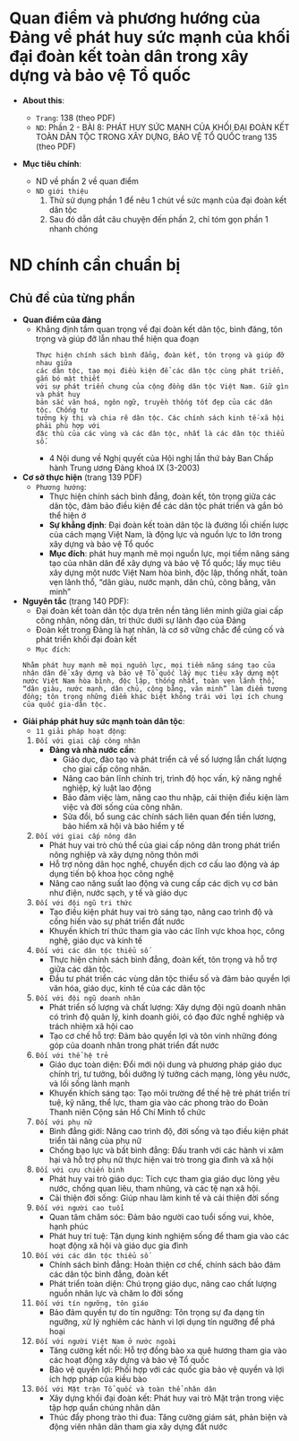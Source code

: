 # Quan điểm và phương hướng của Đảng về phát huy sức mạnh của khối đại đoàn kết toàn dân trong xây dựng và bảo vệ Tổ quốc
- **About this**:
  - `Trang`: 138 (theo PDF)
  - `ND`: Phần 2 - BÀI 8: PHÁT HUY SỨC MẠNH CỦA KHỐI ĐẠI ĐOÀN KẾT TOÀN DÂN TỘC TRONG XÂY DỰNG, BẢO VỆ TỔ QUỐC trang 135 (theo PDF)

- **Mục tiêu chính**:
  - ND về phần 2 về quan điểm
  - `ND giới thiệu`
      1. Thử sử dụng phần 1 để nêu 1 chút về sức mạnh của đại đoàn kết dân tộc
      2. Sau đó dẫn dắt câu chuyện đến phần 2, chỉ tóm gọn phần 1 nhanh chóng


# **ND chính cần chuẩn bị**

## Chủ đề của từng phần
- **Quan điểm của đảng**
   - Khẳng định tầm quan trọng về đại đoàn kết dân tộc, bình đăng, tôn trọng và giúp đỡ lẫn nhau thể hiện qua đoạn
      ```
      Thực hiện chính sách bình đẳng, đoàn kết, tôn trọng và giúp đỡ nhau giữa 
      các dân tộc, tạo mọi điều kiện để các dân tộc cùng phát triển, gắn bó mật thiết 
      với sự phát triển chung của cộng đồng dân tộc Việt Nam. Giữ gìn và phát huy 
      bản sắc văn hoá, ngôn ngữ, truyền thống tốt đẹp của các dân tộc. Chống tư 
      tưởng kỳ thị và chia rẽ dân tộc. Các chính sách kinh tế-xã hội phải phù hợp với 
      đặc thù của các vùng và các dân tộc, nhất là các dân tộc thiểu số.
      ```
      - 4 Nội dung về Nghị quyết của Hội nghị lần thứ bảy Ban Chấp hành Trung ương Đảng khoá IX (3-2003)
- **Cơ sở thực hiện** (trang 139 PDF)
  - `Phương hướng`:
    - Thực hiện chính sách bình đẳng, đoàn kết, tôn trọng giữa các dân tộc, đảm bảo điều kiện để các dân tộc phát triển và gắn bó thể hiện ở
    - **Sự khẳng định**: Đại đoàn kết toàn dân tộc là đường lối chiến lược của cách mạng Việt Nam, là động lực và nguồn lực to lớn trong xây dựng và bảo vệ Tổ quốc
    - **Mục đích**: phát huy mạnh mẽ mọi nguồn lực, mọi tiềm năng sáng tạo của nhân dân để xây dựng và bảo vệ Tổ quốc; lấy mục tiêu xây dựng một nước Việt Nam hòa bình, độc lập, thống nhất, toàn vẹn lãnh thổ, “dân giàu, nước mạnh, dân chủ, công bằng, văn minh”
- **Nguyên tắc** (trang 140 PDF):
    - Đại đoàn kết toàn dân tộc dựa trên nền tảng liên minh giữa giai cấp công nhân, nông dân, trí thức dưới sự lãnh đạo của Đảng​
    - Đoàn kết trong Đảng là hạt nhân, là cơ sở vững chắc để củng cố và phát triển khối đại đoàn kết​
    - `Mục đích`: 
    ```
    Nhằm phát huy mạnh mẽ mọi nguồn lực, mọi tiềm năng sáng tạo của nhân dân để xây dựng và bảo vệ Tổ quốc lấy mục tiêu xây dựng một nước Việt Nam hòa bình, độc lập, thống nhất, toàn vẹn lãnh thổ, “dân giàu, nước mạnh, dân chủ, công bằng, văn minh” làm điểm tương đồng; tôn trọng những điểm khác biệt không trái với lợi ích chung của quốc gia-dân tộc.
    ```
- **Giải pháp phát huy sức mạnh toàn dân tộc**:
    - `11 giải pháp hoạt động`:
     1. `Đối với giai cấp công nhân`
        - **Đảng và nhà nước cần**:
          - Giáo dục, đào tạo và phát triển cả về số lượng lẫn chất lượng cho giai cấp công nhân.
          - Nâng cao bản lĩnh chính trị, trình độ học vấn, kỹ năng nghề nghiệp, kỷ luật lao động
          - Bảo đảm việc làm, nâng cao thu nhập, cải thiện điều kiện làm việc và đời sống của công nhân.
          - Sửa đổi, bổ sung các chính sách liên quan đến tiền lương, bảo hiểm xã hội và bảo hiểm y tế
     2. `Đối với giai cấp nông dân`
        - Phát huy vai trò chủ thể của giai cấp nông dân trong phát triển nông nghiệp và xây dựng nông thôn mới
        - Hỗ trợ nông dân học nghề, chuyển dịch cơ cấu lao động và áp dụng tiến bộ khoa học công nghệ
        - Nâng cao năng suất lao động và cung cấp các dịch vụ cơ bản như điện, nước sạch, y tế và giáo dục
     3. `Đối với đội ngũ tri thức`
        - Tạo điều kiện phát huy vai trò sáng tạo, nâng cao trình độ và cống hiến vào sự phát triển đất nước
        - Khuyến khích trí thức tham gia vào các lĩnh vực khoa học, công nghệ, giáo dục và kinh tế​
     4. `Đối với các dân tộc thiểu số`
        - Thực hiện chính sách bình đẳng, đoàn kết, tôn trọng và hỗ trợ giữa các dân tộc.
        - Đầu tư phát triển các vùng dân tộc thiểu số và đảm bảo quyền lợi văn hóa, giáo dục, kinh tế của các dân tộc
     5. `Đối với đội ngũ doanh nhân`
        - Phát triển số lượng và chất lượng: Xây dựng đội ngũ doanh nhân có trình độ quản lý, kinh doanh giỏi, có đạo đức nghề nghiệp và trách nhiệm xã hội cao
        - Tạo cơ chế hỗ trợ: Đảm bảo quyền lợi và tôn vinh những đóng góp của doanh nhân trong phát triển đất nước​
     6. `Đối với thể hệ trẻ`
        - Giáo dục toàn diện: Đổi mới nội dung và phương pháp giáo dục chính trị, tư tưởng, bồi dưỡng lý tưởng cách mạng, lòng yêu nước, và lối sống lành mạnh
        - Khuyến khích sáng tạo: Tạo môi trường để thế hệ trẻ phát triển trí tuệ, kỹ năng, thể lực, tham gia vào các phong trào do Đoàn Thanh niên Cộng sản Hồ Chí Minh tổ chức
     7. `Đối với phụ nữ`
        - Bình đẳng giới: Nâng cao trình độ, đời sống và tạo điều kiện phát triển tài năng của phụ nữ
        - Chống bạo lực và bất bình đẳng: Đấu tranh với các hành vi xâm hại và hỗ trợ phụ nữ thực hiện vai trò trong gia đình và xã hội
     8. `Đối với cựu chiến binh`
        - Phát huy vai trò giáo dục: Tích cực tham gia giáo dục lòng yêu nước, chống quan liêu, tham nhũng, và các tệ nạn xã hội.
        - Cải thiện đời sống: Giúp nhau làm kinh tế và cải thiện đời sống​
     9. `Đối với người cao tuổi`
        - Quan tâm chăm sóc: Đảm bảo người cao tuổi sống vui, khỏe, hạnh phúc
        - Phát huy trí tuệ: Tận dụng kinh nghiệm sống để tham gia vào các hoạt động xã hội và giáo dục gia đình
     10. `Đối với các dân tộc thiểu số`
         - Chính sách bình đẳng: Hoàn thiện cơ chế, chính sách bảo đảm các dân tộc bình đẳng, đoàn kết
         - Phát triển toàn diện: Chú trọng giáo dục, nâng cao chất lượng nguồn nhân lực và chăm lo đời sống
     11. `Đối với tín ngưỡng, tôn giáo`
         - Bảo đảm quyền tự do tín ngưỡng: Tôn trọng sự đa dạng tín ngưỡng, xử lý nghiêm các hành vi lợi dụng tín ngưỡng để phá hoại
     12. `Đối với người Việt Nam ở nước ngoài`
         - Tăng cường kết nối: Hỗ trợ đồng bào xa quê hương tham gia vào các hoạt động xây dựng và bảo vệ Tổ quốc
         - Bảo vệ quyền lợi: Phối hợp với các quốc gia bảo vệ quyền và lợi ích hợp pháp của kiều bào
     13. `Đối với Mặt trận Tổ quốc và toàn thể nhân dân`
         - Xây dựng khối đại đoàn kết: Phát huy vai trò Mặt trận trong việc tập hợp quần chúng nhân dân
         - Thúc đẩy phong trào thi đua: Tăng cường giám sát, phản biện và động viên nhân dân tham gia xây dựng đất nước
